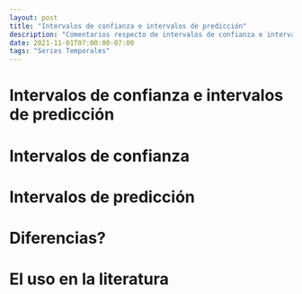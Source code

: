 ```yaml
---
layout: post
title: "Intervalos de confianza e intervalos de predicción"
description: "Comentarios respecto de intervalos de confianza e intervalos de predicción"
date: 2021-11-01T07:00:00-07:00
tags: "Series Temporales"
---
```


# Intervalos de confianza e intervalos de predicción

# Intervalos de confianza

# Intervalos de predicción

# Diferencias?

# El uso en la literatura
